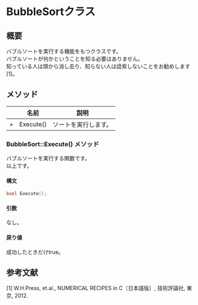# BubbleSortクラス

## 概要
バブルソートを実行する機能をもつクラスです。  
バブルソートが何かということを知る必要はありません。  
知っている人は頭から消し去り、知らない人は詮索しないことをお勧めします [1]。

## メソッド
| |名前|説明|
|---|----|----|
|+|Execute()|ソートを実行します。|

### BubbleSort::Execute() メソッド
バブルソートを実行する関数です。  
以上です。  

#### 構文
```c++
bool Execute();
```

#### 引数  
なし。

#### 戻り値  
成功したときだけtrue。

## 参考文献
[1] W.H.Press, et.al., NUMERICAL RECIPES in C〔日本語版〕, 技術評論社, 東京, 2012.
